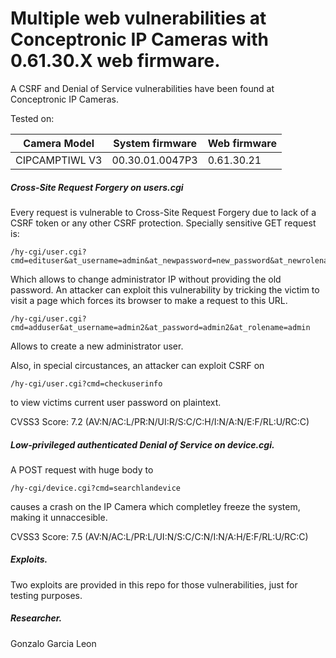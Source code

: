 # Multiple web vulnerabilities at Conceptronic IP Cameras with 0.61.30.X web firmware.
A CSRF and Denial of Service vulnerabilities have been found at Conceptronic IP Cameras.

Tested on:

| Camera Model| System firmware|Web firmware|
| -------------|-------------| -------------|
| CIPCAMPTIWL V3|00.30.01.0047P3|0.61.30.21|

##### Cross-Site Request Forgery on users.cgi
Every request is vulnerable to Cross-Site Request Forgery due to lack of a CSRF token or any other CSRF protection. Specially sensitive GET request is:
``` 
/hy-cgi/user.cgi?cmd=edituser&at_username=admin&at_newpassword=new_password&at_newrolename=admin&at_userid=10001
``` 
Which allows to change administrator IP without providing the old password. An attacker can exploit this vulnerability by tricking the victim to visit a page which forces its browser to make a request to this URL.

```
/hy-cgi/user.cgi?cmd=adduser&at_username=admin2&at_password=admin2&at_rolename=admin
```

Allows to create a new administrator user.

Also, in special circustances, an attacker can exploit CSRF on 
```
/hy-cgi/user.cgi?cmd=checkuserinfo
```
to view victims current user password on plaintext.

CVSS3 Score: 7.2 (AV:N/AC:L/PR:N/UI:R/S:C/C:H/I:N/A:N/E:F/RL:U/RC:C) 

##### Low-privileged authenticated Denial of Service on device.cgi.
A POST request with huge body to
```
/hy-cgi/device.cgi?cmd=searchlandevice
```
causes a crash on the IP Camera which completley freeze the system, making it unnaccesible.

CVSS3 Score: 7.5 (AV:N/AC:L/PR:L/UI:N/S:C/C:N/I:N/A:H/E:F/RL:U/RC:C)

##### Exploits.
Two exploits are provided in this repo for those vulnerabilities, just for testing purposes.

##### Researcher.
Gonzalo Garcia Leon
